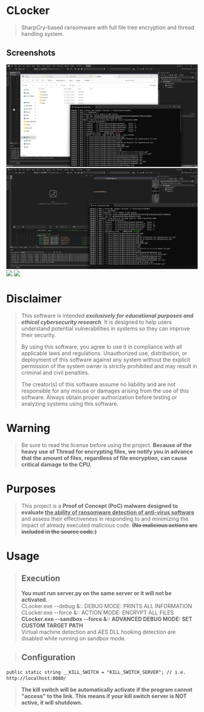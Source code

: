 # CLocker
> SharpCry-based ransomware with full file tree encryption and thread handling system.

## Screenshots
<img src="screenshot.png">
<img src="screenshot2.png">
<img src="screenshot3.png">
<img src="screenshot4.png">

# Disclaimer
> This software is intended ***exclusively for educational purposes and ethical cybersecurity research***. It is designed to help users understand potential vulnerabilities in systems so they can improve their security.
>
> By using this software, you agree to use it in compliance with all applicable laws and regulations. Unauthorized use, distribution, or deployment of this software against any system without the explicit permission of the system owner is strictly prohibited and may result in criminal and civil penalties.
>
> The creator(s) of this software assume no liability and are not responsible for any misuse or damages arising from the use of this software. Always obtain proper authorization before testing or analyzing systems using this software.

# Warning
> Be sure to read the license before using the project.
> **Because of the heavy use of Thread for encrypting files, we notify you in advance that the amount of files, regardless of file encryption, can cause critical damage to the CPU.**

# Purposes
> This project is a **Proof of Concept (PoC) malware designed to evaluate <ins>the ability of ransomware detection of anti-virus software</ins>** and assess their effectiveness in responding to and minimizing the impact of already executed malicious code.
> **<del>(No malicious actions are included in the source code.)</del>**

# Usage
> ## Execution
> **You must run server.py on the same server or it will not be activated.**<br>
> CLocker.exe --debug &:: DEBUG MODE: PRINTS ALL INFORMATION<br>
> CLocker.exe --force &:: ACTION MODE: ENCRYPT ALL FILES<br>
> **CLocker.exe --sandbox --force &:: ADVANCED DEBUG MODE: SET CUSTOM TARGET PATH**<br>
> Virtual machine detection and AES DLL hooking detection are disabled while running on sandbox mode.

> ## Configuration
```CSharp
public static string __KILL_SWITCH = "KILL_SWITCH_SERVER"; // i.e. http://localhost:8080/
```
> 
> **The kill switch will be automatically activate if the program cannot "access" to the link. This means if your kill switch server is NOT active, it will shutdown.**
